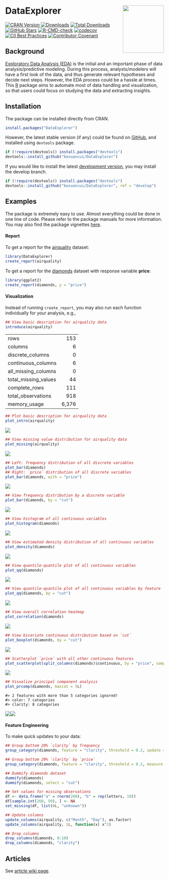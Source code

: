 
# DataExplorer <img src="man/figures/logo.png" align="right" width="130" height="150"/>

[![CRAN
Version](http://www.r-pkg.org/badges/version/DataExplorer)](https://cran.r-project.org/package=DataExplorer)
[![Downloads](http://cranlogs.r-pkg.org/badges/DataExplorer)](https://cran.r-project.org/package=DataExplorer)
[![Total
Downloads](http://cranlogs.r-pkg.org/badges/grand-total/DataExplorer)](https://cran.r-project.org/package=DataExplorer)
[![GitHub
Stars](https://img.shields.io/github/stars/boxuancui/DataExplorer.svg?style=social)](https://github.com/boxuancui/DataExplorer)
[![R-CMD-check](https://github.com/boxuancui/DataExplorer/actions/workflows/check-standard.yaml/badge.svg)](https://github.com/boxuancui/DataExplorer/actions/workflows/check-standard.yaml)
[![codecov](https://codecov.io/gh/boxuancui/DataExplorer/graph/badge.svg?token=w8eMGjF8Jw)](https://codecov.io/gh/boxuancui/DataExplorer)
[![CII Best
Practices](https://bestpractices.coreinfrastructure.org/projects/2053/badge)](https://bestpractices.coreinfrastructure.org/projects/2053)
[![Contributor
Covenant](https://img.shields.io/badge/Contributor%20Covenant-2.1-4baaaa.svg)](code_of_conduct.md)

## Background

[Exploratory Data Analysis
(EDA)](https://en.wikipedia.org/wiki/Exploratory_data_analysis) is the
initial and an important phase of data analysis/predictive modeling.
During this process, analysts/modelers will have a first look of the
data, and thus generate relevant hypotheses and decide next steps.
However, the EDA process could be a hassle at times. This
[R](https://cran.r-project.org/) package aims to automate most of data
handling and visualization, so that users could focus on studying the
data and extracting insights.

## Installation

The package can be installed directly from CRAN.

``` r
install.packages("DataExplorer")
```

However, the latest stable version (if any) could be found on
[GitHub](https://github.com/boxuancui/DataExplorer), and installed using
`devtools` package.

``` r
if (!require(devtools)) install.packages("devtools")
devtools::install_github("boxuancui/DataExplorer")
```

If you would like to install the latest [development
version](https://github.com/boxuancui/DataExplorer/tree/develop), you
may install the develop branch.

``` r
if (!require(devtools)) install.packages("devtools")
devtools::install_github("boxuancui/DataExplorer", ref = "develop")
```

## Examples

The package is extremely easy to use. Almost everything could be done in
one line of code. Please refer to the package manuals for more
information. You may also find the package vignettes
[here](https://boxuancui.github.io/DataExplorer/articles/dataexplorer-intro.html).

#### Report

To get a report for the
[airquality](https://stat.ethz.ch/R-manual/R-devel/library/datasets/html/airquality.html)
dataset:

``` r
library(DataExplorer)
create_report(airquality)
```

To get a report for the
[diamonds](https://ggplot2.tidyverse.org/reference/diamonds.html)
dataset with response variable **price**:

``` r
library(ggplot2)
create_report(diamonds, y = "price")
```

#### Visualization

Instead of running `create_report`, you may also run each function
individually for your analysis, e.g.,

``` r
## View basic description for airquality data
introduce(airquality)
```

|                      |       |
|:---------------------|------:|
| rows                 |   153 |
| columns              |     6 |
| discrete_columns     |     0 |
| continuous_columns   |     6 |
| all_missing_columns  |     0 |
| total_missing_values |    44 |
| complete_rows        |   111 |
| total_observations   |   918 |
| memory_usage         | 6,376 |

``` r
## Plot basic description for airquality data
plot_intro(airquality)
```

![](man/figures/README-plot-intro-1.png)<!-- -->

``` r
## View missing value distribution for airquality data
plot_missing(airquality)
```

![](man/figures/README-plot-missing-1.png)<!-- -->

``` r
## Left: frequency distribution of all discrete variables
plot_bar(diamonds)
## Right: `price` distribution of all discrete variables
plot_bar(diamonds, with = "price")
```

![](man/figures/README-plot-bar-1.png)<!-- -->

``` r
## View frequency distribution by a discrete variable
plot_bar(diamonds, by = "cut")
```

![](man/figures/README-plot-bar-by-1.png)<!-- -->

``` r
## View histogram of all continuous variables
plot_histogram(diamonds)
```

![](man/figures/README-plot-histogram-1.png)<!-- -->

``` r
## View estimated density distribution of all continuous variables
plot_density(diamonds)
```

![](man/figures/README-plot-density-1.png)<!-- -->

``` r
## View quantile-quantile plot of all continuous variables
plot_qq(diamonds)
```

![](man/figures/README-plot-qq-1.png)<!-- -->

``` r
## View quantile-quantile plot of all continuous variables by feature `cut`
plot_qq(diamonds, by = "cut")
```

![](man/figures/README-plot-qq-cut-1.png)<!-- -->

``` r
## View overall correlation heatmap
plot_correlation(diamonds)
```

![](man/figures/README-plot_correlation-1.png)<!-- -->

``` r
## View bivariate continuous distribution based on `cut`
plot_boxplot(diamonds, by = "cut")
```

![](man/figures/README-plot_boxplot-1.png)<!-- -->

``` r
## Scatterplot `price` with all other continuous features
plot_scatterplot(split_columns(diamonds)$continuous, by = "price", sampled_rows = 1000L)
```

![](man/figures/README-plot_scatterplot-1.png)<!-- -->

``` r
## Visualize principal component analysis
plot_prcomp(diamonds, maxcat = 5L)
```

    #> 2 features with more than 5 categories ignored!
    #> color: 7 categories
    #> clarity: 8 categories

![](man/figures/README-plot_prcomp-1.png)<!-- -->![](man/figures/README-plot_prcomp-2.png)<!-- -->

#### Feature Engineering

To make quick updates to your data:

``` r
## Group bottom 20% `clarity` by frequency
group_category(diamonds, feature = "clarity", threshold = 0.2, update = TRUE)

## Group bottom 20% `clarity` by `price`
group_category(diamonds, feature = "clarity", threshold = 0.2, measure = "price", update = TRUE)

## Dummify diamonds dataset
dummify(diamonds)
dummify(diamonds, select = "cut")

## Set values for missing observations
df <- data.frame("a" = rnorm(260), "b" = rep(letters, 10))
df[sample.int(260, 50), ] <- NA
set_missing(df, list(0L, "unknown"))

## Update columns
update_columns(airquality, c("Month", "Day"), as.factor)
update_columns(airquality, 1L, function(x) x^2)

## Drop columns
drop_columns(diamonds, 8:10)
drop_columns(diamonds, "clarity")
```

## Articles

See [article wiki
page](https://github.com/boxuancui/DataExplorer/wiki/Articles).
